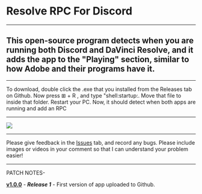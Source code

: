 # Resolve RPC For Discord

---

## This open-source program detects when you are running both Discord and DaVinci Resolve, and it adds the app to the "Playing" section, similar to how Adobe and their programs have it.

---

To download, double click the .exe that you installed from the Releases tab on Github. Now press ⊞ + R , and type "shell:startup:. Move that file to inside that folder. Restart your PC. Now, it should detect when both apps are running and add an RPC

---

<image src="image/image.png">

---

Please give feedback in the [Issues](https://github.com/boriss1127/Discord-DaVinci-Resolve-RPC/issues) tab, and record any bugs. Please include images or videos in your comment so that I can understand your problem easier!

---

PATCH NOTES-

**<ins>v1.0.0**</ins> - **_Release 1_** - First version of app uploaded to Github. <br>

